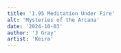 ```yaml
---
title: '1.95 Meditation Under Fire'
alt: 'Mysteries of the Arcana'
date: '2024-10-03'
author: 'J Gray'
artist: 'Keira'
---
```

